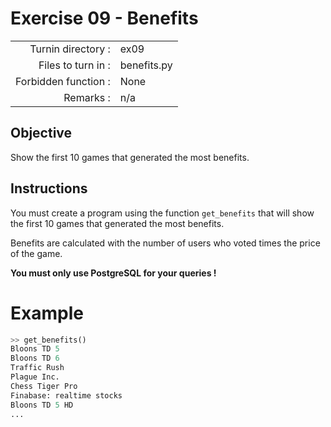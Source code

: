 # Exercise 09 - Benefits

|                         |                    |
| -----------------------:| ------------------ |
|   Turnin directory :    |  ex09              |
|   Files to turn in :    |  benefits.py       |
|   Forbidden function :  |  None              |
|   Remarks :             |  n/a               |

## Objective

Show the first 10 games that generated the most benefits.

## Instructions

You must create a program using the function `get_benefits` that will show the first 10 games that generated the most benefits.

Benefits are calculated with the number of users who voted times the price of the game.

**You must only use PostgreSQL for your queries !**

# Example

```python
>> get_benefits()
Bloons TD 5
Bloons TD 6
Traffic Rush
Plague Inc.
Chess Tiger Pro
Finabase: realtime stocks
Bloons TD 5 HD
...
```